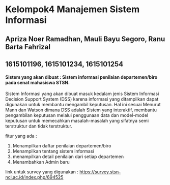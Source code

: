 # Kelompok4 Manajemen Sistem Informasi
## Apriza Noer Ramadhan, Mauli Bayu Segoro, Ranu Barta Fahrizal
## 1615101196, 1615101234, 1615101254
#### Sistem yang akan dibuat : Sistem informasi penilaian departemen/biro pada senat mahasiswa STSN.


Sistem Informasi yang akan dibuat masuk kedalam jenis Sistem Informasi Decision Support System (DSS) karena informasi yang ditampilkan dapat digunakan untuk membantu mengambil keputusan. Hal ini sesuai Menurut Mann dan Watson dimana DSS adalah Sistem yang interaktif, membantu pengambilan keputusan melalui penggunaan data dan model-model keputusan untuk memecahkan masalah-masalah yang sifatnya semi terstruktur dan tidak terstruktur.

fitur yang ada :
1. Menampilkan daftar penilaian departemen/biro
2. Menampilkan tentang sistem informasi
3. menampilkan detail penilaian dari setiap departemen
4. Menambahkan Admin baru

link untuk survey yang digunakan : https://survey.stsn-nci.ac.id/index.php/694525

